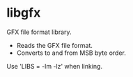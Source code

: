# libgfx

GFX file format library.

- Reads the GFX file format.
- Converts to and from MSB byte order.

Use 'LIBS = -lm -lz' when linking.
